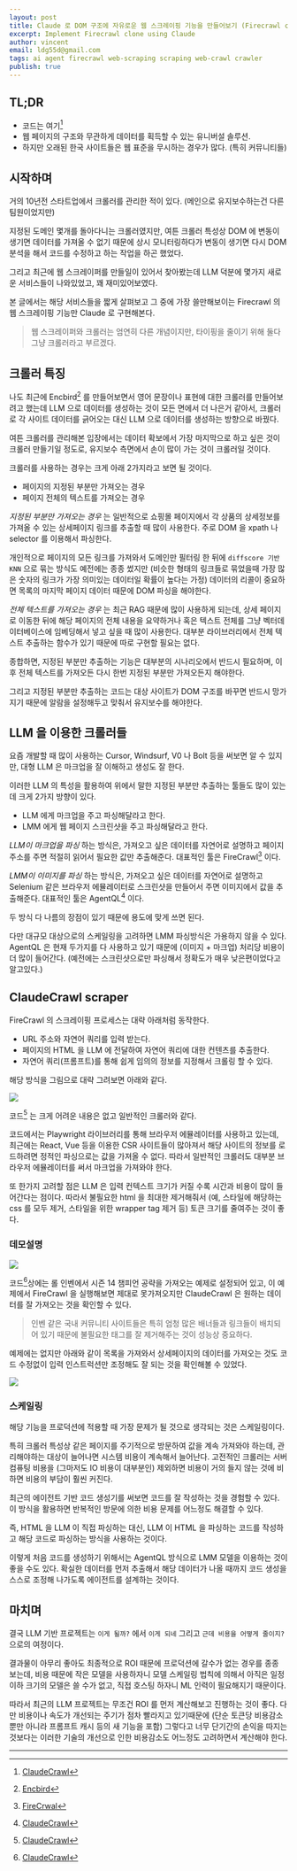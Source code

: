 ```yaml
---
layout: post
title: Claude 로 DOM 구조에 자유로운 웹 스크레이핑 기능을 만들어보기 (Firecrawl clone)
excerpt: Implement Firecrawl clone using Claude
author: vincent
email: ldg55d@gmail.com
tags: ai agent firecrawl web-scraping scraping web-crawl crawler
publish: true
---
```


## TL;DR

- 코드는 여기[^4]
- 웹 페이지의 구조와 무관하게 데이터를 획득할 수 있는 유니버설 솔루션.
- 하지만 오래된 한국 사이트들은 웹 표준을 무시하는 경우가 많다. (특히 커뮤니티들)

## 시작하며

거의 10년전 스타트업에서 크롤러를 관리한 적이 있다. (메인으로 유지보수하는건 다른 팀원이었지만)

지정된 도메인 몇개를 돌아다니는 크롤러였지만, 여튼 크롤러 특성상 DOM 에 변동이 생기면 데이터를 가져올 수 없기 때문에 상시 모니터링하다가 변동이 생기면 다시 DOM 분석을 해서 코드를 수정하고 하는 작업을 하곤 했었다.

그리고 최근에 웹 스크레이퍼를 만들일이 있어서 찾아봤는데 LLM 덕분에 몇가지 새로운 서비스들이 나와있었고, 꽤 재미있어보였다.

본 글에서는 해당 서비스들을 짧게 살펴보고 그 중에 가장 쓸만해보이는 Firecrawl 의 웹 스크레이핑 기능만 Claude 로 구현해본다.

> 웹 스크레이퍼와 크롤러는 엄연히 다른 개념이지만, 타이핑을 줄이기 위해 둘다 그냥 크롤러라고 부르겠다.

## 크롤러 특징

나도 최근에 Encbird[^1] 를 만들어보면서 영어 문장이나 표현에 대한 크롤러를 만들어보려고 했는데 LLM 으로 데이터를 생성하는 것이 모든 면에서 더 나은거 같아서, 크롤러로 각 사이트 데이터를 긁어오는 대신 LLM 으로 데이터를 생성하는 방향으로 바꿨다.

여튼 크롤러를 관리해본 입장에서는 데이터 확보에서 가장 마지막으로 하고 싶은 것이 크롤러 만들기일 정도로, 유지보수 측면에서 손이 많이 가는 것이 크롤러일 것이다.

크롤러를 사용하는 경우는 크게 아래 2가지라고 보면 될 것이다.
- 페이지의 지정된 부분만 가져오는 경우
- 페이지 전체의 텍스트를 가져오는 경우

*지정된 부분만 가져오는 경우* 는 일반적으로 쇼핑몰 페이지에서 각 상품의 상세정보를 가져올 수 있는 상세페이지 링크를 추출할 때 많이 사용한다. 주로 DOM 을 xpath 나 selector 를 이용해서 파싱한다.

개인적으로 페이지의 모든 링크를 가져와서 도메인만 필터링 한 뒤에 `diffscore 기반 KNN` 으로 묶는 방식도 예전에는 종종 썼지만 (비슷한 형태의 링크들로 묶었을때 가장 많은 숫자의 링크가 가장 의미있는 데이터일 확률이 높다는 가정) 데이터의 리콜이 중요하면 목록의 마지막 페이지 데이터 때문에 DOM 파싱을 해야한다.

*전체 텍스트를 가져오는 경우* 는 최근 RAG 때문에 많이 사용하게 되는데, 상세 페이지로 이동한 뒤에 해당 페이지의 전체 내용을 요약하거나 혹은 텍스트 전체를 그냥 벡터데이터베이스에 임베딩해서 넣고 싶을 때 많이 사용한다. 대부분 라이브러리에서 전체 텍스트 추출하는 함수가 있기 때문에 따로 구현할 필요는 없다.

종합하면, 지정된 부분만 추출하는 기능은 대부분의 시나리오에서 반드시 필요하며, 이후 전체 텍스트를 가져오든 다시 한번 지정된 부분만 가져오든지 해야한다.

그리고 지정된 부분만 추출하는 코드는 대상 사이트가 DOM 구조를 바꾸면 반드시 망가지기 때문에 알람을 설정해두고 맞춰서 유지보수를 해야한다.

## LLM 을 이용한 크롤러들

요즘 개발할 때 많이 사용하는 Cursor, Windsurf, V0 나 Bolt 등을 써보면 알 수 있지만, 대형 LLM 은 마크업을 잘 이해하고 생성도 잘 한다.

이러한 LLM 의 특성을 활용하여 위에서 말한 지정된 부분만 추출하는 툴들도 많이 있는데 크게 2가지 방향이 있다.

- LLM 에게 마크업을 주고 파싱해달라고 한다.
- LMM 에게 웹 페이지 스크린샷을 주고 파싱해달라고 한다.

*LLM이 마크업을 파싱* 하는 방식은, 가져오고 싶은 데이터를 자연어로 설명하고 페이지 주소를 주면 적절히 읽어서 필요한 값만 추출해준다. 대표적인 툴은 FireCrawl[^2] 이다. 

*LMM이 이미지를 파싱* 하는 방식은, 가져오고 싶은 데이터를 자연어로 설명하고 Selenium 같은 브라우저 에뮬레이터로 스크린샷을 만들어서 주면 이미지에서 값을 추출해준다. 대표적인 툴은 AgentQL[^4] 이다.

두 방식 다 나름의 장점이 있기 때문에 용도에 맞게 쓰면 된다. 

다만 대규모 대상으로의 스케일링을 고려하면 LMM 파싱방식은 가용하지 않을 수 있다.
AgentQL 은 현재 두가지를 다 사용하고 있기 때문에 (이미지 + 마크업) 처리당 비용이 더 많이 들어간다. (예전에는 스크린샷으로만 파싱해서 정확도가 매우 낮은편이었다고 알고있다.)

## ClaudeCrawl scraper

FireCrawl 의 스크레이핑 프로세스는 대략 아래처럼 동작한다.

- URL 주소와 자연어 쿼리를 입력 받는다.
- 페이지의 HTML 을 LLM 에 전달하여 자연어 쿼리에 대한 컨텐츠를 추출한다.
- 자연어 쿼리(프롬프트)를 통해 쉽게 임의의 정보를 지정해서 크롤링 할 수 있다.

해당 방식을 그림으로 대략 그려보면 아래와 같다.

![](/assets/img/2025/0111/scrape.png)

코드[^4] 는 크게 어려운 내용은 없고 일반적인 크롤러와 같다.

코드에서는 Playwright 라이브러리를 통해 브라우저 에뮬레이터를 사용하고 있는데, 최근에는 React, Vue 등을 이용한 CSR 사이트들이 많아져서 해당 사이트의 정보를 로드하려면 정적인 파싱으로는 값을 가져올 수 없다. 따라서 일반적인 크롤러도 대부분 브라우저 에뮬레이터를 써서 마크업을 가져와야 한다.

또 한가지 고려할 점은 LLM 은 입력 컨텍스트 크기가 커질 수록 시간과 비용이 많이 들어간다는 점이다. 따라서 불필요한 html 을 최대한 제거해줘서 (예, 스타일에 해당하는 css 를 모두 제거, 스타일을 위한 wrapper tag 제거 등) 토큰 크기를 줄여주는 것이 좋다.

### 데모설명

![](/assets/img/2025/0111/demo.png)

코드[^4]상에는 롤 인벤에서 시즌 14 챔피언 공략을 가져오는 예제로 설정되어 있고, 이 예제에서 FireCrawl 을 실행해보면 제대로 못가져오지만 ClaudeCrawl 은 원하는 데이터를 잘 가져오는 것을 확인할 수 있다.

> 인벤 같은 국내 커뮤니티 사이트들은 특히 엄청 많은 배너들과 링크들이 배치되어 있기 때문에 불필요한 태그를 잘 제거해주는 것이 성능상 중요하다.

예제에는 없지만 아래와 같이 목록을 가져와서 상세페이지의 데이터를 가져오는 것도 코드 수정없이 입력 인스트럭션만 조정해도 잘 되는 것을 확인해볼 수 있었다.

![](/assets/img/2025/0111/crawl.png)

### 스케일링

해당 기능을 프로덕션에 적용할 때 가장 문제가 될 것으로 생각되는 것은 스케일링이다.

특히 크롤러 특성상 같은 페이지를 주기적으로 방문하여 값을 계속 가져와야 하는데, 관리해야하는 대상이 늘어나면 시스템 비용이 계속해서 늘어난다. 고전적인 크롤러는 서버컴퓨팅 비용을 (그마저도 IO 비용이 대부분인) 제외하면 비용이 거의 들지 않는 것에 비하면 비용의 부담이 훨씬 커진다.

최근의 에이전트 기반 코드 생성기를 써보면 코드를 잘 작성하는 것을 경험할 수 있다. 이 방식을 활용하면 반복적인 방문에 의한 비용 문제를 어느정도 해결할 수 있다.

즉, HTML 을 LLM 이 직접 파싱하는 대신, LLM 이 HTML 을 파싱하는 코드를 작성하고 해당 코드로 파싱하는 방식을 사용하는 것이다.

이렇게 처음 코드를 생성하기 위해서는 AgentQL 방식으로 LMM 모델을 이용하는 것이 좋을 수도 있다. 확실한 데이터를 먼저 추출해서 해당 데이터가 나올 때까지 코드 생성을 스스로 조정해 나가도록 에이전트를 설계하는 것이다.

## 마치며

결국 LLM 기반 프로젝트는 `이게 될까?` 에서 `이게 되네` 그리고 `근데 비용을 어떻게 줄이지?` 으로의 여정이다.

결과물이 아무리 좋아도 최종적으로 ROI 때문에 프로덕션에 갈수가 없는 경우를 종종 보는데, 비용 때문에 작은 모델을 사용하자니 모델 스케일링 법칙에 의해서 아직은 일정 이하 크기의 모델은 쓸 수가 없고, 직접 호스팅 하자니 ML 인력이 필요해지기 때문이다.

따라서 최근의 LLM 프로젝트는 무조건 ROI 를 먼저 계산해보고 진행하는 것이 좋다. 다만 비용이나 속도가 개선되는 주기가 점차 빨라지고 있기때문에 (단순 토큰당 비용감소 뿐만 아니라 프롬프트 캐시 등의 새 기능을 포함) 그렇다고 너무 단기간의 손익을 따지는 것보다는 이러한 기술의 개선으로 인한 비용감소도 어느정도 고려하면서 계산해야 한다.

---

[^1]: [Encbird](https://www.encbird.com)
[^2]: [FireCrwal](https://firecrawl.dev)
[^3]: [AgentQL](https://www.agentql.com/)
[^4]: [ClaudeCrawl](https://github.com/haandol/claudecrawl/blob/main/notebooks/claude-crawl-scraper.ipynb)
